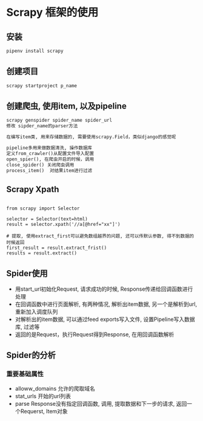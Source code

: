 
# Scrapy 框架的使用

## 安装
```bash
pipenv install scrapy
```

## 创建项目
```bash
scrapy startproject p_name
```

## 创建爬虫, 使用item, 以及pipeline
```python
scrapy genspider spider_name spider_url
修改 sipder_name的parser方法

在编写item类, 用来存储数据的, 需要使用scrapy.Field，类似django的感觉呢

pipeline多用来做数据清洗, 操作数据库
定义from_crawler()从配置文件导入配置
open_spier(), 在爬虫开启的时候，调用
close_spider() 关闭爬虫调用
process_item()  对结果item进行过滤
```

## Scrapy Xpath
```python3

from scrapy import Selector

selector = Selector(text=html)
result = selector.xpath('//a[@href="xx"]')

# 提取, 使用extract_first可以避免数组越界的问题, 还可以传默认参数, 得不到数据的时候返回
first_result = result.extract_frist()
results = result.extract()

```

## Spider使用
* 用start\_url初始化Request, 请求成功的时候, Response传递给回调函数进行处理
* 在回调函数中进行页面解析, 有两种情况, 解析出item数据, 另一个是解析到url, 重新加入调度队列
* 对解析出的item数据, 可以通过feed exports写入文件, 设置Pipeline写入数据库, 过滤等
* 返回的是Request，执行Request得到Response, 在用回调函数解析


## Spider的分析
### 重要基础属性
* alloww\_domains  允许的爬取域名
* stat\_urls 开始的url列表
* parse Response没有指定回调函数, 调用, 提取数据和下一步的请求, 返回一个Requerst, Item对象



